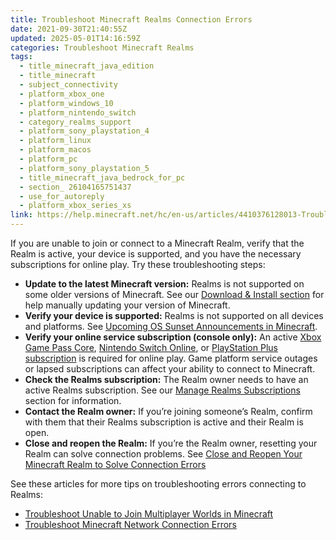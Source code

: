 ```yaml
---
title: Troubleshoot Minecraft Realms Connection Errors
date: 2021-09-30T21:40:55Z
updated: 2025-05-01T14:16:59Z
categories: Troubleshoot Minecraft Realms
tags:
  - title_minecraft_java_edition
  - title_minecraft
  - subject_connectivity
  - platform_xbox_one
  - platform_windows_10
  - platform_nintendo_switch
  - category_realms_support
  - platform_sony_playstation_4
  - platform_linux
  - platform_macos
  - platform_pc
  - platform_sony_playstation_5
  - title_minecraft_java_bedrock_for_pc
  - section_ 26104165751437
  - use_for_autoreply
  - platform_xbox_series_xs
link: https://help.minecraft.net/hc/en-us/articles/4410376128013-Troubleshoot-Minecraft-Realms-Connection-Errors
---
```


If you are unable to join or connect to a Minecraft Realm, verify that the Realm is active, your device is supported, and you have the necessary subscriptions for online play. Try these troubleshooting steps:

- **Update to the latest Minecraft version:** Realms is not supported on some older versions of Minecraft. See our [Download & Install section](https://help.minecraft.net/hc/en-us/sections/27166490706957) for help manually updating your version of Minecraft.
- **Verify your device is supported:** Realms is not supported on all devices and platforms. See [Upcoming OS Sunset Announcements in Minecraft](../Performance-Troubleshooting/Upcoming-OS-Sunset-Announcements-in-Minecraft.md).
- **Verify your online service subscription (console only):** An active [Xbox Game Pass Core](https://www.xbox.com/en-US/xbox-game-pass), [Nintendo Switch Online](https://ec.nintendo.com/US/en/membership/), or [PlayStation Plus subscription](https://www.playstation.com/en-us/ps-plus/) is required for online play. Game platform service outages or lapsed subscriptions can affect your ability to connect to Minecraft.
- **Check the Realms subscription:** The Realm owner needs to have an active Realms subscription. See our [Manage Realms Subscriptions](https://help.minecraft.net/hc/en-us/sections/26104341937421) section for information.
- **Contact the Realm owner:** If you’re joining someone’s Realm, confirm with them that their Realms subscription is active and their Realm is open.
- **Close and reopen the Realm:** If you’re the Realm owner, resetting your Realm can solve connection problems. See [Close and Reopen Your Minecraft Realm to Solve Connection Errors](./Close-and-Reopen-Your-Minecraft-Realm-to-Solve-Connection-Errors.md)

See these articles for more tips on troubleshooting errors connecting to Realms:

- [Troubleshoot Unable to Join Multiplayer Worlds in Minecraft](../Multiplayer-Support/Troubleshoot-Unable-to-Join-Multiplayer-Worlds-in-Minecraft.md)
- [Troubleshoot Minecraft Network Connection Errors](../Performance-Troubleshooting/Troubleshoot-Minecraft-Network-Connection-Errors.md)
